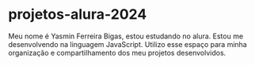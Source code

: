 # projetos-alura-2024
Meu nome é Yasmin Ferreira Bigas, estou estudando no alura. Estou me desenvolvendo na linguagem JavaScript.
Utilizo esse espaço para minha organização e compartilhamento dos meu projetos desenvolvidos.
